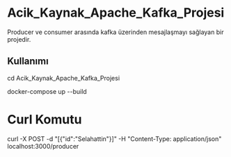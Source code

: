 # Acik_Kaynak_Apache_Kafka_Projesi
Producer ve consumer arasında  kafka üzerinden mesajlaşmayı sağlayan bir projedir.
## Kullanımı
cd Acik_Kaynak_Apache_Kafka_Projesi

docker-compose up --build

# Curl Komutu
curl -X POST  -d "[{\"id\":\"Selahattin\"}]" -H "Content-Type: application/json" localhost:3000/producer
